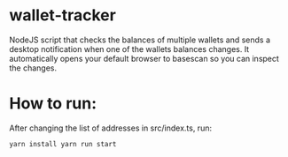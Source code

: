 # wallet-tracker
NodeJS script that checks the balances of multiple wallets and sends a desktop notification when one of the wallets balances changes. It automatically opens your default browser to basescan so you can inspect the changes.

# How to run:
After changing the list of addresses in src/index.ts, run:

`yarn install
yarn run start
`
